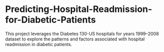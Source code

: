 # Predicting-Hospital-Readmission-for-Diabetic-Patients
This project leverages the Diabetes 130-US hospitals for years 1999–2008 dataset to explore the patterns and factors associated with hospital readmission in diabetic patients. 
